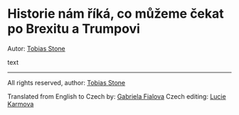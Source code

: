 # Historie nám říká, co můžeme čekat po Brexitu a Trumpovi
Autor: [Tobias Stone](https://medium.com/@tswriting)

text

---------

All rights reserved, author: [Tobias Stone](https://medium.com/@tswriting)


Translated from English to Czech by: [Gabriela Fialova](http://bit.ly/gfialova)
Czech editing: [Lucie Karmova](http://bit.ly/lkarmova)
